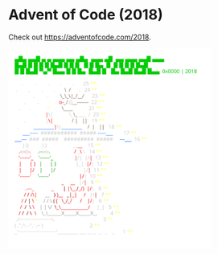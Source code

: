 # Advent of Code (2018)
Check out https://adventofcode.com/2018.

<a href="https://adventofcode.com/2018"><img src="calendar.svg" width="80%" /></a>
